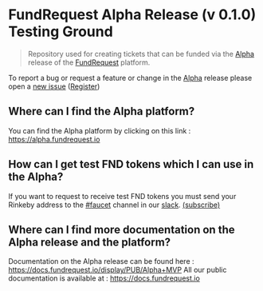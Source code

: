 # FundRequest Alpha Release (v 0.1.0) Testing Ground
> Repository used for creating tickets that can be funded via the [Alpha](https://alpha.fundrequest.io) release of the [FundRequest](https://fundrequest.io) platform. 


To report a bug or request a feature or change in the [Alpha](https://alpha.fundrequest.io) release please open a [new issue](https://gitlab.fundrequest.io/_public/alpha/issues/new) ([Register](https://gitlab.fundrequest.io/users/sign_in))


## Where can I find the Alpha platform?
You can find the Alpha platform by clicking on this link : https://alpha.fundrequest.io

## How can I get test FND tokens which I can use in the Alpha?
If you want to request to receive test FND tokens you must send your Rinkeby address to the [#faucet](https://fundrequest.slack.com/messages/faucet) channel in our [slack](https://fundrequest.slack.com). [(subscribe)](https://slack.fundrequest.io)

## Where can I find more documentation on the Alpha release and the platform?
Documentation on the Alpha release can be found here : https://docs.fundrequest.io/display/PUB/Alpha+MVP
All our public documentation is available at : https://docs.fundrequest.io


